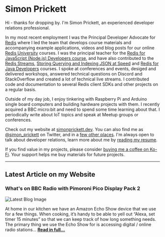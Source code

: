 # Simon Prickett

Hi - thanks for dropping by. I'm Simon Prickett, an experienced developer relations professional.

In my most recent employment I was the Principal Developer Advocate for [Redis](https://redis.com) where I led the team that develops course materials and accompanying example applications, videos and blog posts for our online [Redis University](https://university.redis.com) courses. I was the principal teacher for the [Redis for JavaScript (Node.js) Developers course](https://university.redis.com/courses/ru102js/), and have also contributed to the [Redis Streams](https://university.redis.com/courses/ru202/), [Storing Querying and Indexing JSON at Speed](https://university.redis.com/courses/ru204/) and [Redis for Java Developers](https://university.redis.com/courses/ru102j/) courses.  I spoke at conferences and events, desiged and delivered workshops, answered technical questions on Discord and StackOverflow and created a lot of technical live streams.  I contributed code and documentation to several Redis client SDKs and other projects on a regular basis.

Outside of my day job, I enjoy tinkering with Raspberry Pi and Arduino single board computers and building hardware projects with them. I recently acquired a BBC micro:bit and need to spend some time learning about that. I periodically write about IoT topics and speak at Meetup groups or conferences.

Check out my website at [simonprickett.dev](https://simonprickett.dev).  You can also find me as [@simon_prickett](https://twitter.com/simon_prickett) on Twitter, and in a [few other places](https://simonprickett.dev/contact/).  I'm always open to talk about developer relations, learn more about me by [reading my resume](https://simonprickett.dev/resume/).

If you find value in my projects, please consider [buying me a coffee on Ko-Fi](https://ko-fi.com/simonprickett).  Your support helps me buy materials for future projects.


---

## Latest Article on my Website

### What's on BBC Radio with Pimoroni Pico Display Pack 2

![Latest Blog Image](https://simonprickett.dev/assets/images/bbcradio_main.jpg)

At home in our kitchen we have an Amazon Echo Show device that we use for a few things. When cooking, it’s handy to be able to yell out “Alexa, set timer 15 minutes” so that we can keep track of how long something needs. The primary thing we use the Echo Show for is accessing digital / online radio stations... **[Read in full...](https://simonprickett.dev/whats-on-bbc-radio-with-pimoroni-pico-display-pack-2/)**
